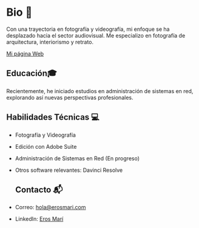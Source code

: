   # Bio 📸

  Con una trayectoria en fotografía y videografía, mi enfoque se ha desplazado hacia el sector audiovisual. Me especializo en fotografía de arquitectura, interiorismo y retrato.

[Mi página Web](https://erosmari.com)

  ## Educación🎓

  Recientemente, he iniciado estudios en administración de sistemas en red, explorando así nuevas perspectivas profesionales.

  ## Habilidades Técnicas 💻

- Fotografía y Videografía
- Edición con Adobe Suite
- Administración de Sistemas en Red (En progreso)
- Otros software relevantes: Davinci Resolve

  ## Contacto 📬

- Correo: hola@erosmari.com
- LinkedIn: [Eros Marí](http://linkedin.com/in/erosmari)

<!--
**soystargaze/soystargaze** is a ✨ _special_ ✨ repository because its `README.md` (this file) appears on your GitHub profile.

Here are some ideas to get you started:

- 🔭 I’m currently working on ...
- 🌱 I’m currently learning ...
- 👯 I’m looking to collaborate on ...
- 🤔 I’m looking for help with ...
- 💬 Ask me about ...
- 📫 How to reach me: ...
- 😄 Pronouns: ...
- ⚡ Fun fact: ...
-->
